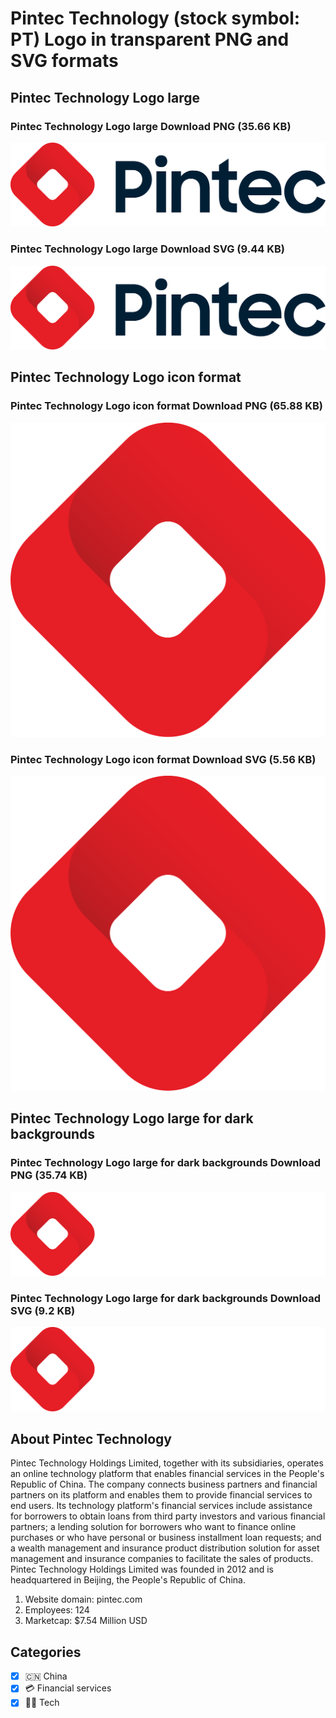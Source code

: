 # Pintec Technology (stock symbol: PT) Logo in transparent PNG and SVG formats

## Pintec Technology Logo large

### Pintec Technology Logo large Download PNG (35.66 KB)

![Pintec Technology Logo large Download PNG (35.66 KB)](/img/orig/PT_BIG-bdbce28c.png)

### Pintec Technology Logo large Download SVG (9.44 KB)

![Pintec Technology Logo large Download SVG (9.44 KB)](/img/orig/PT_BIG-8699642b.svg)

## Pintec Technology Logo icon format

### Pintec Technology Logo icon format Download PNG (65.88 KB)

![Pintec Technology Logo icon format Download PNG (65.88 KB)](/img/orig/PT-b0ee484e.png)

### Pintec Technology Logo icon format Download SVG (5.56 KB)

![Pintec Technology Logo icon format Download SVG (5.56 KB)](/img/orig/PT-ccca2a65.svg)

## Pintec Technology Logo large for dark backgrounds

### Pintec Technology Logo large for dark backgrounds Download PNG (35.74 KB)

![Pintec Technology Logo large for dark backgrounds Download PNG (35.74 KB)](/img/orig/PT_BIG.D-d8d1a2e5.png)

### Pintec Technology Logo large for dark backgrounds Download SVG (9.2 KB)

![Pintec Technology Logo large for dark backgrounds Download SVG (9.2 KB)](/img/orig/PT_BIG.D-1af1e050.svg)

## About Pintec Technology

Pintec Technology Holdings Limited, together with its subsidiaries, operates an online technology platform that enables financial services in the People's Republic of China. The company connects business partners and financial partners on its platform and enables them to provide financial services to end users. Its technology platform's financial services include assistance for borrowers to obtain loans from third party investors and various financial partners; a lending solution for borrowers who want to finance online purchases or who have personal or business installment loan requests; and a wealth management and insurance product distribution solution for asset management and insurance companies to facilitate the sales of products. Pintec Technology Holdings Limited was founded in 2012 and is headquartered in Beijing, the People's Republic of China.

1. Website domain: pintec.com
2. Employees: 124
3. Marketcap: $7.54 Million USD


## Categories
- [x] 🇨🇳 China
- [x] 💳 Financial services
- [x] 👩‍💻 Tech
